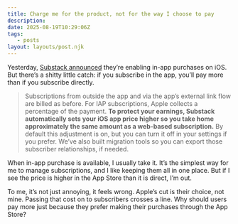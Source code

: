 ```yaml
---
title: Charge me for the product, not for the way I choose to pay
description:
date: 2025-08-19T10:29:06Z
tags:
   - posts
layout: layouts/post.njk
---
```


Yesterday, [Substack announced](https://on.substack.com/p/now-anyone-can-pay-for-a-substack) they’re enabling in-app purchases on iOS. But there’s a shitty little catch: if you subscribe in the app, you’ll pay more than if you subscribe directly.  

> Subscriptions from outside the app and via the app’s external link flow are billed as before. For IAP subscriptions, Apple collects a percentage of the payment. **To protect your earnings, Substack automatically sets your iOS app price higher so you take home approximately the same amount as a web-based subscription.** By default this adjustment is on, but you can turn it off in your settings if you prefer. We’ve also built migration tools so you can export those subscriber relationships, if needed.

When in-app purchase is available, I usually take it. It’s the simplest way for me to manage subscriptions, and I like keeping them all in one place. But if I see the price is higher in the App Store than it is direct, I’m out.  

To me, it’s not just annoying, it feels wrong. Apple’s cut is their choice, not mine. Passing that cost on to subscribers crosses a line. Why should users pay more just because they prefer making their purchases through the App Store?